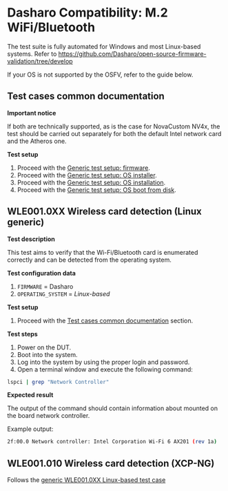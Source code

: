 # Dasharo Compatibility: M.2 WiFi/Bluetooth

The test suite is fully automated for Windows and most Linux-based systems.
Refer to https://github.com/Dasharo/open-source-firmware-validation/tree/develop

If your OS is not supported by the OSFV, refer to the guide below.

## Test cases common documentation

**Important notice**

If both are technically supported, as is the case for NovaCustom NV4x, the
test should be carried out separately for both the default Intel network card
and the Atheros one.

**Test setup**

1. Proceed with the
    [Generic test setup: firmware](../generic-test-setup.md#firmware).
1. Proceed with the
    [Generic test setup: OS installer](../generic-test-setup.md#os-installer).
1. Proceed with the
    [Generic test setup: OS installation](../generic-test-setup.md#os-installation).
1. Proceed with the
    [Generic test setup: OS boot from disk](../generic-test-setup.md#os-boot-from-disk).

## WLE001.0XX Wireless card detection (Linux generic)

**Test description**

This test aims to verify that the Wi-Fi/Bluetooth card is enumerated correctly
and can be detected from the operating system.

**Test configuration data**

1. `FIRMWARE` = Dasharo
1. `OPERATING_SYSTEM` = _Linux-based_

**Test setup**

1. Proceed with the
    [Test cases common documentation](#test-cases-common-documentation) section.

**Test steps**

1. Power on the DUT.
1. Boot into the system.
1. Log into the system by using the proper login and password.
1. Open a terminal window and execute the following command:

```bash
lspci | grep "Network Controller"
```

**Expected result**

The output of the command should contain information about mounted on the board
network controller.

Example output:

```bash
2f:00.0 Network controller: Intel Corporation Wi-Fi 6 AX201 (rev 1a)
```

## WLE001.010 Wireless card detection (XCP-NG)

Follows the [generic WLE001.0XX Linux-based test case](#wle0010xx-wireless-card-detection-linux-generic)
